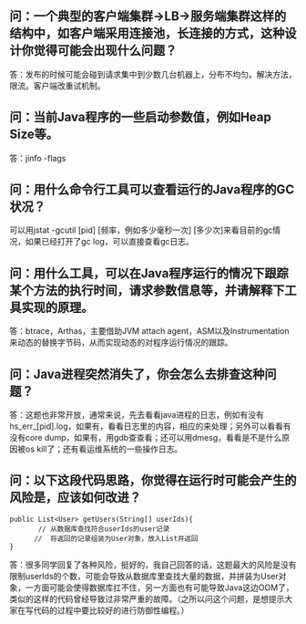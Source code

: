 ## 问：一个典型的客户端集群->LB->服务端集群这样的结构中，如客户端采用连接池，长连接的方式，这种设计你觉得可能会出现什么问题？

答：发布的时候可能会碰到请求集中到少数几台机器上，分布不均匀。解决方法，限流。客户端改重试机制。

## 问：当前Java程序的一些启动参数值，例如Heap Size等。

答：jinfo -flags

## 问：用什么命令行工具可以查看运行的Java程序的GC状况？

可以用jstat -gcutil [pid] [频率，例如多少毫秒一次] [多少次]来看目前的gc情况，如果已经打开了gc log，可以直接查看gc日志。

## 问：用什么工具，可以在Java程序运行的情况下跟踪某个方法的执行时间，请求参数信息等，并请解释下工具实现的原理。

答：btrace，Arthas，主要借助JVM attach agent，ASM以及Instrumentation来动态的替换字节码，从而实现动态的对程序运行情况的跟踪。

## 问：Java进程突然消失了，你会怎么去排查这种问题？

答：这题也非常开放，通常来说，先去看看java进程的日志，例如有没有hs_err_[pid].log，如果有，看看日志里的内容，相应的来处理；另外可以看看有没有core dump，如果有，用gdb查查看；还可以用dmesg，看看是不是什么原因被os kill了；还有看运维系统的一些操作日志。

## 问：以下这段代码思路，你觉得在运行时可能会产生的风险是，应该如何改进？
```
public List<User> getUsers(String[] userIds){
       // 从数据库查找符合userIds的user记录
      //  将返回的记录组装为User对象，放入List并返回
}
```
答：很多同学回复了各种风险，挺好的，我自己回答的话，这题最大的风险是没有限制userIds的个数，可能会导致从数据库里查找大量的数据，并拼装为User对象，一方面可能会使得数据库扛不住，另一方面也有可能导致Java这边OOM了，类似的这样的代码曾经导致过非常严重的故障。（之所以问这个问题，是想提示大家在写代码的过程中要比较好的进行防御性编程。）
